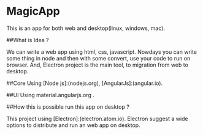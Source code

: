 # MagicApp
This is an app for both web and desktop(linux, windows, mac).

##What is Idea ?

We can write a web app using html, css, javascript.
Nowdays you can write some thing in node and then with some convert, use your code to run on browser.
And, Electron project is the main tool, to migration from web to desktop.

##Core
Using [Node js]:(nodejs.org), [AngularJs]:(angular.io).

##UI
Using material.angularjs.org .

##How this is possible run this app on desktop ?

This project using [Electron]:(electron.atom.io).
Electron suggest a wide options to distribute and run an web app on desktop.
